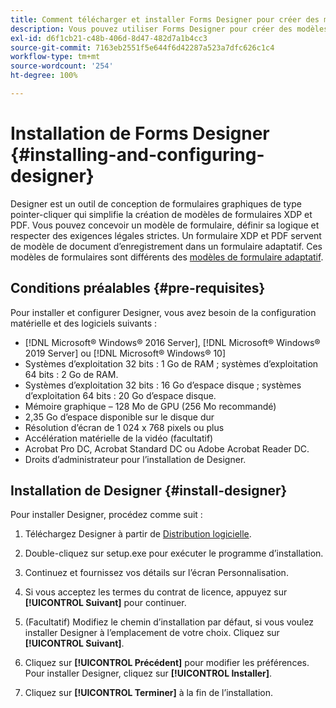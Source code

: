 ```yaml
---
title: Comment télécharger et installer Forms Designer pour créer des modèles de documents d’enregistrement ?
description: Vous pouvez utiliser Forms Designer pour créer des modèles de formulaires XDP et PDF qui servent de modèle pour un document d’enregistrement. Designer est disponible avec la licence [!DNL AEM Forms]
exl-id: d6f1cb21-c48b-406d-8d47-482d7a1b4cc3
source-git-commit: 7163eb2551f5e644f6d42287a523a7dfc626c1c4
workflow-type: tm+mt
source-wordcount: '254'
ht-degree: 100%

---
```


# Installation de Forms Designer {#installing-and-configuring-designer}

Designer est un outil de conception de formulaires graphiques de type pointer-cliquer qui simplifie la création de modèles de formulaires XDP et PDF. Vous pouvez concevoir un modèle de formulaire, définir sa logique et respecter des exigences légales strictes. Un formulaire XDP et PDF servent de modèle de document d’enregistrement dans un formulaire adaptatif. Ces modèles de formulaires sont différents des [modèles de formulaire adaptatif](template-editor.md).

## Conditions préalables {#pre-requisites}

Pour installer et configurer Designer, vous avez besoin de la configuration matérielle et des logiciels suivants :

* [!DNL Microsoft® Windows® 2016 Server], [!DNL Microsoft® Windows® 2019 Server] ou [!DNL Microsoft® Windows® 10]
* Systèmes d’exploitation 32 bits : 1 Go de RAM ; systèmes d’exploitation 64 bits : 2 Go de RAM.
* Systèmes d’exploitation 32 bits : 16 Go d’espace disque ; systèmes d’exploitation 64 bits : 20 Go d’espace disque.
* Mémoire graphique – 128 Mo de GPU (256 Mo recommandé)
* 2,35 Go d’espace disponible sur le disque dur
* Résolution d’écran de 1 024 x 768 pixels ou plus
* Accélération matérielle de la vidéo (facultatif)
* Acrobat Pro DC, Acrobat Standard DC ou Adobe Acrobat Reader DC.
* Droits d’administrateur pour l’installation de Designer.

## Installation de Designer {#install-designer}

Pour installer Designer, procédez comme suit :

1. Téléchargez Designer à partir de [Distribution logicielle](https://experience.adobe.com/downloads).

1. Double-cliquez sur setup.exe pour exécuter le programme d’installation.
1. Continuez et fournissez vos détails sur l’écran Personnalisation.
1. Si vous acceptez les termes du contrat de licence, appuyez sur **[!UICONTROL Suivant]** pour continuer.
1. (Facultatif) Modifiez le chemin d’installation par défaut, si vous voulez installer Designer à l’emplacement de votre choix. Cliquez sur **[!UICONTROL Suivant]**.
1. Cliquez sur **[!UICONTROL Précédent]** pour modifier les préférences. Pour installer Designer, cliquez sur **[!UICONTROL Installer]**.
1. Cliquez sur **[!UICONTROL Terminer]** à la fin de l’installation.
